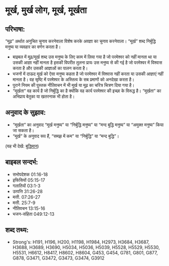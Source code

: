 # मूर्ख, मुर्ख लोग, मूर्ख, मूर्खता #

## परिभाषा: ##

“मूढ़” अर्थात अनुचित चुनाव करनेवाला विशेष करके अवज्ञा का चुनाव करनेवाला। “मूर्ख” शब्द निर्बुद्धि मनुष्य या व्यवहार का वर्णन करता है।

* बाइबल में मूढ़/मूर्ख शब्द उस मनुष्य के लिए काम में लिया गया है जो परमेश्वर को नहीं मानता था या उसकी आज्ञा नहीं मानता है इसकी विपरीत तुलना प्रायः उस मनुष्य से की गई है जो परमेश्वर में विश्वास करता है और उसकी आज्ञाओं का पालन करता है।
* भजनों में दाऊद मूर्ख को ऐसा मनुष्य कहता है जो परमेश्वर में विश्वास नहीं करता या उसकी आज्ञाएं नहीं मानता है। वह सृष्टि में परमेश्वर के अस्तित्व के सब प्रमाणों को अनदेखा करता है।
* पुराने नियम की पुस्तक नीतिवचन में भी मूर्ख या मूढ़ का चरित्र चित्रण दिया गया है।
* “मूर्खता” वह कार्य है जो निर्बुद्धि का है क्योंकि वह कार्य परमेश्वर की इच्छा के विरूद्ध है। “मूर्खता” का अभिप्राय बेतुका या खतरनाक भी होता है।

## अनुवाद के सुझाव: ##

* “मूर्खता” का अनुवाद “मूर्ख मनुष्य” या “निर्बुद्धि मनुष्य” या “मन्द बुद्धि मनुष्य” या “अमुक्त मनुष्य” किया जा सकता है।
* “मूर्ख” के अनुवाद रूप हैं, “समझ में कम” या “निर्बुद्धि” या “मन्द बुद्धि”।

(यह भी देखें: [बुद्धिमान](../wise.md))

## बाइबल सन्दर्भ: ##

* सभोपदेशक 01:16-18
* इफिसियों 05:15-17
* गलातियों 03:1-3
* उत्पत्ति 31:26-28
* मत्ती. 07:26-27
* मत्ती. 25:7-9
* नीतिवचन 13:15-16
* भजन-संहिता 049:12-13

## शब्द तथ्य: ##

* Strong's: H191, H196, H200, H1198, H1984, H2973, H3684, H3687, H3688, H3689, H3690, H5034, H5036, H5039, H5528, H5529, H5530, H5531, H6612, H8417, H8602, H8604, G453, G454, G781, G801, G877, G878, G3471, G3472, G3473, G3474, G3912
